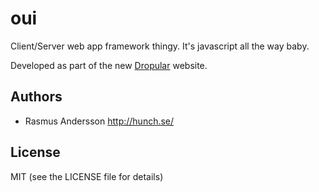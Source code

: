 # oui

Client/Server web app framework thingy. It's javascript all the way baby.

Developed as part of the new [Dropular](http://dropular.net/) website.

## Authors

- Rasmus Andersson <http://hunch.se/>

## License

MIT (see the LICENSE file for details)
